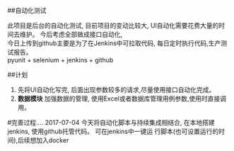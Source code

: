 
##自动化测试

此项目是后台的自动化测试, 目前项目的变动比较大, UI自动化需要花费大量的时间去维护。
今后考虑全部做成接口自动化, <br>
今日上传到github主要是为了在Jenkins中可拉取代码, 每日定时执行代码,生产测试报告。<br>
pyunit + selenium + jenkins + github



##计划
1. 先将UI自动化写完, 后面出现参数较多的请求,尽量使用接口自动化完成。
2. <strong/>数据模块</strong> 加强数据的管理, 使用Excel或者数据库管理用例参数,使用时直接调用。


#完善过程....
2017-07-04
今天将自动化脚本与持续集成相结合, 在本地搭建jenkins, 使用github托管代码。 可在jenkins中一键运
行脚本(也可设置运行的时间),后续想加入docker
